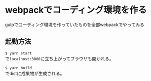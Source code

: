 # webpackでコーディング環境を作る
gulpでコーディング環境を作っていたものを全部webpackでやってみる

## 起動方法
`$ yarn start`  
で`localhost:3000`に立ち上がってブラウザも開かれる。

`$ yarn build`  
でdistに成果物が生成される。
